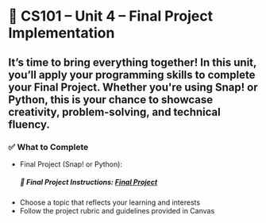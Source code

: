 # 🚀 CS101 – Unit 4 – Final Project Implementation

It’s time to bring everything together! In this unit, you’ll apply your programming skills to complete your Final Project. Whether you're using Snap! or Python, this is your chance to showcase creativity, problem-solving, and technical fluency.
---
### ✅ What to Complete
  * Final Project (Snap! or Python):
    ##### 📌 Final Project Instructions: [Final Project](Unit04_ProjectImplementation/FinalProj_Requirements_README.md)
- Choose a topic that reflects your learning and interests
- Follow the project rubric and guidelines provided in Canvas
